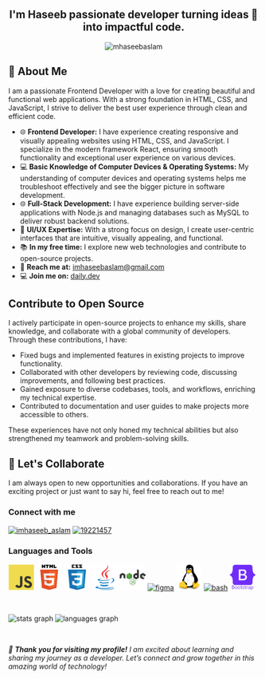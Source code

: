 <h2 align="center">I'm Haseeb passionate developer turning ideas 🚀 into impactful code.</h2>

<div align="center"><img src="https://komarev.com/ghpvc/?username=mhaseebaslam&label=Profile%20views&color=0e75b6&style=flat" alt="mhaseebaslam"/></div>

## 🚀 About Me

I am a passionate Frontend Developer with a love for creating beautiful and functional web applications. With a strong foundation in HTML, CSS, and JavaScript, I strive to deliver the best user experience through clean and efficient code.

- 🌐 **Frontend Developer:** I have experience creating responsive and visually appealing websites using HTML, CSS, and JavaScript. I specialize in the modern framework React, ensuring smooth functionality and exceptional user experience on various devices.
- 💻 **Basic Knowledge of Computer Devices & Operating Systems:** My understanding of computer devices and operating systems helps me troubleshoot effectively and see the bigger picture in software development.
- 🌐 **Full-Stack Development:** I have experience building server-side applications with Node.js and managing databases such as MySQL to deliver robust backend solutions.
- 🎨 **UI/UX Expertise:** With a strong focus on design, I create user-centric interfaces that are intuitive, visually appealing, and functional.
- 📚 **In my free time:** I explore new web technologies and contribute to open-source projects.
- 📧 **Reach me at:** [imhaseebaslam@gmail.com](mailto:imhaseebaslam@gmail.com)
- 💻 **Join me on:** [daily.dev](https://dly.to/vbB4MrEWVDh)

## Contribute to Open Source

I actively participate in open-source projects to enhance my skills, share knowledge, and collaborate with a global community of developers. Through these contributions, I have:

- Fixed bugs and implemented features in existing projects to improve functionality.
- Collaborated with other developers by reviewing code, discussing improvements, and following best practices.
- Gained exposure to diverse codebases, tools, and workflows, enriching my technical expertise.
- Contributed to documentation and user guides to make projects more accessible to others.

These experiences have not only honed my technical abilities but also strengthened my teamwork and problem-solving skills.

## 💬 Let's Collaborate

I am always open to new opportunities and collaborations. If you have an exciting project or just want to say hi, feel free to reach out to me!

### Connect with me

<p align="left">
  <a href="https://twitter.com/imhaseeb_aslam" target="blank"><img align="center" src="https://raw.githubusercontent.com/rahuldkjain/github-profile-readme-generator/master/src/images/icons/Social/twitter.svg" alt="imhaseeb_aslam" height="45" width="45"/></a>
  <a href="https://stackoverflow.com/users/19221457" target="blank"><img align="center" src="https://raw.githubusercontent.com/rahuldkjain/github-profile-readme-generator/master/src/images/icons/Social/stack-overflow.svg" alt="19221457" height="45" width="45"/></a>
</p>

### Languages and Tools

<p>
  <a href="https://developer.mozilla.org/en-US/docs/Web/JavaScript" target="_blank" rel="noreferrer"><img src="https://raw.githubusercontent.com/devicons/devicon/master/icons/javascript/javascript-original.svg" alt="javascript" width="52" height="52" /></a>
  <a href="https://www.w3.org/html/" target="_blank" rel="noreferrer"><img src="https://raw.githubusercontent.com/devicons/devicon/master/icons/html5/html5-original-wordmark.svg" alt="html5" width="52" height="52" /></a>
  <a href="https://www.w3schools.com/css/" target="_blank" rel="noreferrer"><img src="https://raw.githubusercontent.com/devicons/devicon/master/icons/css3/css3-original-wordmark.svg" alt="css3" width="52" height="52" /></a>
  <a href="https://www.java.com" target="_blank" rel="noreferrer"><img src="https://raw.githubusercontent.com/devicons/devicon/master/icons/java/java-original.svg" alt="java" width="52" height="52" /></a>
  <a href="https://nodejs.org" target="_blank" rel="noreferrer"><img src="https://raw.githubusercontent.com/devicons/devicon/master/icons/nodejs/nodejs-original-wordmark.svg" alt="nodejs" width="52" height="52" /></a>
  <a href="https://www.figma.com/" target="_blank" rel="noreferrer"><img src="https://www.vectorlogo.zone/logos/figma/figma-icon.svg" alt="figma" width="52" height="52" /></a>
  <a href="https://www.linux.org/" target="_blank" rel="noreferrer"><img src="https://raw.githubusercontent.com/devicons/devicon/master/icons/linux/linux-original.svg" alt="linux" width="52" height="52" /></a>
  <a href="https://www.gnu.org/software/bash/" target="_blank" rel="noreferrer"><img src="https://www.vectorlogo.zone/logos/gnu_bash/gnu_bash-icon.svg" alt="bash" width="52" height="52" /></a>
  <a href="https://getbootstrap.com" target="_blank" rel="noreferrer"><img src="https://raw.githubusercontent.com/devicons/devicon/master/icons/bootstrap/bootstrap-plain-wordmark.svg" alt="bootstrap" width="52" height="52" /></a>
</p>

&nbsp;

<div>
  <img src="https://github-readme-stats.vercel.app/api?username=mhaseebaslam&hide_title=false&rank_icon=percentile&show_icons=true&include_all_commits=true&count_private=true&disable_animations=false&theme=github_dark_dimmed&locale=en&hide_border=false&order=1" height="150" alt="stats graph"/>
  <img src="https://github-readme-stats.vercel.app/api/top-langs?username=mhaseebaslam&locale=en&hide_title=false&layout=compact&card_width=320&langs_count=5&theme=github_dark_dimmed&hide_border=false&order=2" height="150" alt="languages graph"/>
</div>

&nbsp;

_🌟 **Thank you for visiting my profile!** I am excited about learning and sharing my journey as a developer. Let’s connect and grow together in this amazing world of technology!_

<!-- <h3 align="left">Support:</h3>
<div>
  <p>If you find my work helpful, consider supporting me to keep my projects growing!</p>
  <a href="https://www.buymeacoffee.com/mhaseebaslam"> <img align="left" src="https://cdn.buymeacoffee.com/buttons/v2/default-yellow.png" height="50" width="210" alt="mhaseebaslam" /></a>
</div> -->
